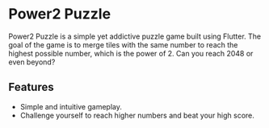 # Power2 Puzzle

Power2 Puzzle is a simple yet addictive puzzle game built using Flutter. The goal of the game is to merge tiles with the same number to reach the highest possible number, which is the power of 2. Can you reach 2048 or even beyond?

## Features

- Simple and intuitive gameplay.
- Challenge yourself to reach higher numbers and beat your high score.

